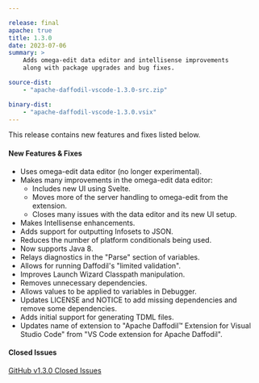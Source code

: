 ```yaml
---

release: final
apache: true
title: 1.3.0
date: 2023-07-06
summary: >
    Adds omega-edit data editor and intellisense improvements
    along with package upgrades and bug fixes.

source-dist:
    - "apache-daffodil-vscode-1.3.0-src.zip"

binary-dist:
    - "apache-daffodil-vscode-1.3.0.vsix"
---
```


This release contains new features and fixes listed below.

#### New Features & Fixes

* Uses omega-edit data editor (no longer experimental).
* Makes many improvements in the omega-edit data editor:
    * Includes new UI using Svelte.
    * Moves more of the server handling to omega-edit from the extension.
    * Closes many issues with the data editor and its new UI setup.
* Makes Intellisense enhancements.
* Adds support for outputting Infosets to JSON.
* Reduces the number of platform conditionals being used.
* Now supports Java 8.
* Relays diagnostics in the "Parse" section of variables.
* Allows for running Daffodil's "limited validation".
* Improves Launch Wizard Classpath manipulation.
* Removes unnecessary dependencies.
* Allows values to be applied to variables in Debugger.
* Updates LICENSE and NOTICE to add missing dependencies and remove some dependencies.
* Adds initial support for generating TDML files.
* Updates name of extension to "Apache Daffodil™ Extension for Visual Studio Code" from "VS Code extension for Apache Daffodil".

#### Closed Issues

[GitHub v1.3.0 Closed Issues](https://github.com/apache/daffodil-vscode/milestone/4?closed=1)
